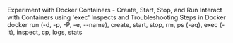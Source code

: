 Experiment with Docker Containers - Create, Start, Stop, and Run
Interact with Containers using 'exec' 
Inspects and Troubleshooting Steps in Docker
docker run (-d, -p, -P, -e, --name), create, start, stop, rm, ps (-aq), exec (-it), inspect, cp, logs, stats